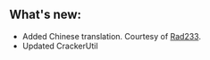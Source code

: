 ## What's new:

* Added Chinese translation. Courtesy of [Rad233](https://github.com/Rad233).
* Updated CrackerUtil